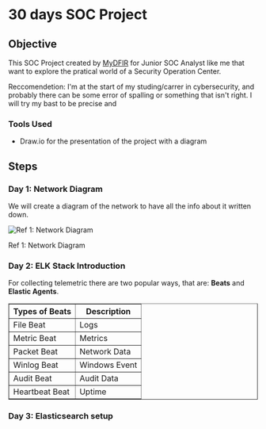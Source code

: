 # 30 days SOC Project

## Objective

This SOC Project created by <a href="https://www.youtube.com/@MyDFIR">MyDFIR</a> for Junior SOC Analyst like me that want to explore the pratical world of a Security Operation Center.

Reccomendetion: I'm at the start of my studing/carrer in cybersecurity, and probably there can be some error of spalling or something that isn't right. I will try my bast to be precise and  

<!-- ### Skills Learned
[Bullet Points - Remove this afterwards]

- Advanced understanding of SIEM concepts and practical application.
- Proficiency in analyzing and interpreting network logs.
- Ability to generate and recognize attack signatures and patterns.
- Enhanced knowledge of network protocols and security vulnerabilities.
- Development of critical thinking and problem-solving skills in cybersecurity.
-->
### Tools Used

- Draw.io for the presentation of the project with a diagram
<!-- 
- Security Information and Event Management (SIEM) system for log ingestion and analysis.
- Network analysis tools (such as Wireshark) for capturing and examining network traffic.
- Telemetry generation tools to create realistic network traffic and attack scenarios.
-->
## Steps
<!--drag & drop screenshots here or use imgur and reference them using imgsrc -->
<h3>Day 1: Network Diagram</h2>
<p>We will create a diagram of the network to have all the info about it written down.</p>

<img src="https://github.com/user-attachments/assets/d113bf72-e69c-4a08-b598-ae55e36a476f" alt="Ref 1: Network Diagram">
<p>Ref 1: Network Diagram</p>

<h3>Day 2: ELK Stack Introduction</h3>

<p>For collecting telemetric there are two popular ways, that are: <b>Beats</b> and <b>Elastic Agents</b>.</p>

<div>
  <table border="1" cellpadding="10">
    <tr>
      <th><b>Types of Beats</b></th>
      <th><b>Description</b></th>
    </tr>
    <tr>
      <td>File Beat</td>
      <td>Logs</td>
    </tr>
    <tr>
      <td>Metric Beat</td>
      <td>Metrics</td>
    </tr>
    <tr>
      <td>Packet Beat</td>
      <td>Network Data</td>
    </tr>
    <tr>
      <td>Winlog Beat</td>
      <td>Windows Event</td>
    </tr>
    <tr>
      <td>Audit Beat</td>
      <td>Audit Data</td>
    </tr>
    <tr>
      <td>Heartbeat Beat</td>
      <td>Uptime</td>
    </tr>
  </table>
</div>

<h3>Day 3: Elasticsearch setup</h3>

